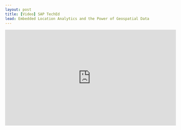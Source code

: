```yaml
---
layout: post
title: [Video] SAP TechEd
lead: Embedded Location Analytics and the Power of Geospatial Data
---
```


<iframe width="560" height="315" src="https://www.youtube.com/embed/RcdtBsxXkIU?si=fs21gXDjYPy2kdTk" title="YouTube video player" frameborder="0" allow="accelerometer; autoplay; clipboard-write; encrypted-media; gyroscope; picture-in-picture; web-share" referrerpolicy="strict-origin-when-cross-origin" allowfullscreen></iframe>